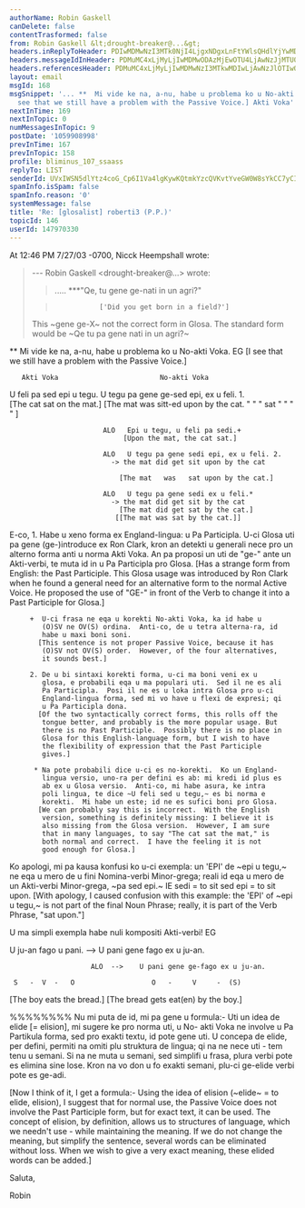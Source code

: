 ```yaml
---
authorName: Robin Gaskell
canDelete: false
contentTrasformed: false
from: Robin Gaskell &lt;drought-breaker@...&gt;
headers.inReplyToHeader: PDIwMDMwNzI3MTk0NjI4LjgxNDgxLnFtYWlsQHdlYjYwMDAyLm1haWwueWFob28uY29tPg==
headers.messageIdInHeader: PDMuMC4xLjMyLjIwMDMwODAzMjEwOTU4LjAwNzJjMTU0QHBhY2lmaWMubmV0LmF1Pg==
headers.referencesHeader: PDMuMC4xLjMyLjIwMDMwNzI3MTkwMDIwLjAwNzJlOTIwQHBhY2lmaWMubmV0LmF1Pg==
layout: email
msgId: 168
msgSnippet: '... **  Mi vide ke na, a-nu, habe u problema ko u No-akti Voka.  EG [I
  see that we still have a problem with the Passive Voice.] Akti Voka'
nextInTime: 169
nextInTopic: 0
numMessagesInTopic: 9
postDate: '1059908998'
prevInTime: 167
prevInTopic: 158
profile: bliminus_107_ssaass
replyTo: LIST
senderId: UVxIWSN5dlYtz4coG_Cp6I1Va4lgKywKQtmkYzcQVKvtYveGW0W8sYkCC7yCIQkl87C07peRuus3HT3yzDv7L57L17p1FnhRI7caRPVKVH0f4TaPUg
spamInfo.isSpam: false
spamInfo.reason: '0'
systemMessage: false
title: 'Re: [glosalist] roberti3 (P.P.)'
topicId: 146
userId: 147970330
---
```


At 12:46 PM 7/27/03 -0700, Nicck Heempshall wrote:
>--- Robin Gaskell <drought-breaker@...>
>wrote:
>>   .....
>>             ***"Qe, tu gene ge-nati  in un agri?"   
>
>>                ['Did you get born in a field?']  
>
>This ~gene ge-X~ not the correct form in Glosa.
>The standard form would be
>~Qe tu pa gene nati in un agri?~
>
**  Mi vide ke na, a-nu, habe u problema ko u No-akti Voka.  EG
   [I see that we still have a problem with the Passive Voice.]
     
       Akti Voka                         No-akti Voka

 U feli pa sed epi u tegu.     U tegu pa gene ge-sed epi, ex u feli. 1.  
 [The cat sat on the mat.]    [The mat was sitt-ed upon by the cat.
                                "   "   "    sat    "   "   "   "  ]
    
                           ALO   Epi u tegu, u feli pa sedi.+
                                [Upon the mat, the cat sat.]

                           ALO   U tegu pa gene sedi epi, ex u feli. 2. 
                             -> the mat did get sit upon by the cat
                       
                               [The mat   was   sat upon by the cat.]  

                           ALO   U tegu pa gene sedi ex u feli.*
                             -> the mat did get sit by the cat
                               [The mat did get sat by the cat.]  
                              [[The mat was sat by the cat.]]

   E-co, 1. Habe u xeno forma ex England-lingua: u Pa Participla.
            U-ci Glosa uti pa gene (ge-)introduce ex Ron Clark, kron
            an detekti u generali nece pro un alterno forma anti u 
            norma Akti Voka.  An pa proposi un uti de "ge-" ante un
            Akti-verbi, te muta id in u Pa Participla pro Glosa.
           [Has a strange form from English: the Past Participle. This
            Glosa usage was introduced by Ron Clark when he found a
            general need for an alternative form to the normal
            Active Voice.  He proposed the use of "GE-" in front of the
            Verb to change it into a Past Participle for Glosa.]

         +  U-ci frasa ne eqa u korekti No-akti Voka, ka id habe u 
            (O)SV ne OV(S) ordina.  Anti-co, de u tetra alterna-ra, id
            habe u maxi boni soni.
           [This sentence is not proper Passive Voice, because it has 
            (O)SV not OV(S) order.  However, of the four alternatives, 
            it sounds best.]

         2. De u bi sintaxi korekti forma, u-ci ma boni veni ex u
            glosa, e probabili eqa u ma populari uti.  Sed il ne es ali
            Pa Participla.  Posi il ne es u loka intra Glosa pro u-ci 
            England-lingua forma, sed mi vo have u flexi de expresi; qi
            u Pa Participla dona.
           [Of the two syntactically correct forms, this rolls off the
            tongue better, and probably is the more popular usage. But
            there is no Past Participle.  Possibly there is no place in
            Glosa for this English-language form, but I wish to have
            the flexibility of expression that the Past Participle
            gives.]

          * Na pote probabili dice u-ci es no-korekti.  Ko un England-
            lingua versio, uno-ra per defini es ab: mi kredi id plus es
            ab ex u Glosa versio.  Anti-co, mi habe asura, ke intra
            poli lingua, te dice ~U feli sed u tegu,~ es bi norma e
            korekti.  Mi habe un este; id ne es sufici boni pro Glosa.
           [We can probably say this is incorrect.  With the English 
            version, something is definitely missing: I believe it is
            also missing from the Glosa version.  However, I am sure 
            that in many languages, to say "The cat sat the mat," is
            both normal and correct.  I have the feeling it is not
            good enough for Glosa.]

  Ko apologi, mi pa kausa konfusi ko u-ci exempla: un 'EPI' de ~epi u
tegu,~ ne eqa u mero de u fini Nomina-verbi Minor-grega; reali id eqa u
mero de un Akti-verbi Minor-grega, ~pa sed epi.~  IE
     sedi = to sit
     sed epi = to sit upon.
 [With apology, I caused confusion with this example: the 'EPI' of ~epi u
tegu,~ is not part of the final Noun Phrase; really, it is part of the Verb
Phrase, "sat upon."]

  U ma simpli exempla habe nuli kompositi Akti-verbi!   EG

  U ju-an fago u pani.       -->    U pani gene fago ex u ju-an.

                        ALO  -->    U pani gene ge-fago ex u ju-an.

     S   -  V  -   O                   O   -     V     -  (S)

 [The boy eats the bread.]       [The bread gets eat(en) by the boy.]

  %%%%%%%%
  Nu mi puta de id, mi pa gene u formula:-
  Uti un idea de elide [= elision], mi sugere ke pro norma uti, u No-
akti Voka ne involve u Pa Partikula forma, sed pro exakti textu, id pote
gene uti.  U concepa de elide, per defini, permiti na omiti plu struktura
de lingua; qi na ne nece uti - tem tenu u semani.
  Si na ne muta u semani, sed simplifi u frasa, plura verbi pote es elimina
sine lose.  Kron na vo don u fo exakti semani, plu-ci ge-elide verbi pote
es ge-adi.

 [Now I think of it, I get a formula:-
  Using the idea of elision (~elide~ = to elide, elision), I suggest that
for normal use, the Passive Voice does not involve the Past Participle
form, but for exact text, it can be used.  The concept of elision, by
definition, allows us to structures of language, which we needn't use -
while maintaining the meaning.
  If we do not change the meaning, but simplify the sentence, several words
can be eliminated without loss.  When we wish to give a very exact meaning,
these elided words can be added.]

Saluta,

Robin
 


